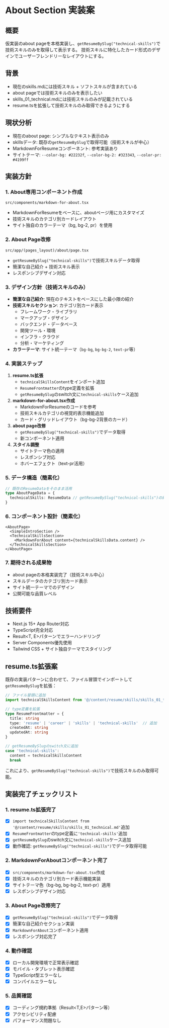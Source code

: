 # About Section 実装案

## 概要
仮実装のabout pageを本格実装し、`getResumeBySlug("technical-skills")`で技術スキルのみを取得して表示する。
技術スキルに特化したカード形式のデザインでユーザーフレンドリーなレイアウトにする。

## 背景
- 現在のskills.mdには技術スキル + ソフトスキルが含まれている
- about pageでは技術スキルのみを表示したい
- skills_01_technical.mdには技術スキルのみが記載されている
- resume.tsを拡張して技術スキルのみ取得できるようにする

## 現状分析
- 現在のabout page: シンプルなテキスト表示のみ  
- skillsデータ: 既存の`getResumeBySlug`で取得可能（技術スキルが中心）
- MarkdownForResumeコンポーネント: 参考実装あり
- サイトテーマ: `--color-bg: #22232f`, `--color-bg-2: #323343`, `--color-pr: #4199ff`

## 実装方針

### 1. About専用コンポーネント作成
```
src/components/markdown-for-about.tsx
```
- MarkdownForResumeをベースに、aboutページ用にカスタマイズ
- 技術スキルのカテゴリ別カードレイアウト
- サイト独自のカラーテーマ（bg, bg-2, pr）を使用

### 2. About Page改修
```
src/app/(pages_layout)/about/page.tsx
```
- `getResumeBySlug("technical-skills")`で技術スキルデータ取得
- 簡潔な自己紹介 + 技術スキル表示
- レスポンシブデザイン対応

### 3. デザイン方針（技術スキルのみ）
- **簡潔な自己紹介**: 現在のテキストをベースにした最小限の紹介
- **技術スキルセクション**: カテゴリ別カード表示
  - フレームワーク・ライブラリ
  - マークアップ・デザイン
  - バックエンド・データベース
  - 開発ツール・環境
  - インフラ・クラウド
  - 分析・マーケティング
- **カラーテーマ**: サイト統一テーマ（`bg-bg`, `bg-bg-2`, `text-pr`等）

### 4. 実装ステップ
1. **resume.ts拡張**
   - `technicalSkillsContent`をインポート追加
   - `ResumeFrontmatter`のtype定義を拡張
   - `getResumeBySlug`のswitch文に`technical-skills`ケース追加
2. **markdown-for-about.tsx作成**
   - MarkdownForResumeのコードを参考
   - 技術スキルカテゴリの視覚的表示機能追加
   - カード・グリッドレイアウト（bg-bg-2背景のカード）
3. **about page改修**
   - `getResumeBySlug("technical-skills")`でデータ取得
   - 新コンポーネント適用
4. **スタイル調整**
   - サイトテーマ色の適用
   - レスポンシブ対応
   - ホバーエフェクト（text-pr活用）

### 5. データ構造（簡素化）
```typescript
// 既存のResumeDataをそのまま活用
type AboutPageData = {
  technicalSkills: ResumeData // getResumeBySlug("technical-skills")の結果
}
```

### 6. コンポーネント設計（簡素化）
```
<AboutPage>
  <SimpleIntroSection />
  <TechnicalSkillsSection>
    <MarkdownForAbout content={technicalSkillsData.content} />
  </TechnicalSkillsSection>
</AboutPage>
```

### 7. 期待される成果物
- about pageの本格実装完了（技術スキル中心）
- スキルデータのカテゴリ別カード表示
- サイト統一テーマでのデザイン
- 公開可能な品質レベル

## 技術要件
- Next.js 15+ App Router対応
- TypeScript完全対応
- Result<T, E>パターンでエラーハンドリング
- Server Components優先使用
- Tailwind CSS + サイト独自テーマでスタイリング

## resume.ts拡張案
既存の実装パターンに合わせて、ファイル冒頭でインポートして`getResumeBySlug`を拡張：

```typescript
// ファイル冒頭に追加
import technicalSkillsContent from '@/content/resume/skills/skills_01_technical.md'

// type定義を拡張
type ResumeFrontmatter = {
  title: string
  type: 'resume' | 'career' | 'skills' | 'technical-skills'  // 追加
  createdAt: string
  updatedAt: string
}

// getResumeBySlugのswitch文に追加
case 'technical-skills':
  content = technicalSkillsContent
  break
```

これにより、`getResumeBySlug("technical-skills")`で技術スキルのみ取得可能。

## 実装完了チェックリスト

### 1. resume.ts拡張完了
- [x] `import technicalSkillsContent from '@/content/resume/skills/skills_01_technical.md'`追加
- [x] `ResumeFrontmatter`のtype定義に`'technical-skills'`追加
- [x] `getResumeBySlug`のswitch文に`technical-skills`ケース追加
- [x] 動作確認: `getResumeBySlug("technical-skills")`でデータ取得可能

### 2. MarkdownForAboutコンポーネント完了
- [x] `src/components/markdown-for-about.tsx`作成
- [x] 技術スキルのカテゴリ別カード表示機能実装
- [x] サイトテーマ色（bg-bg, bg-bg-2, text-pr）適用
- [x] レスポンシブデザイン対応

### 3. About Page改修完了
- [x] `getResumeBySlug("technical-skills")`でデータ取得
- [x] 簡潔な自己紹介セクション実装
- [x] `MarkdownForAbout`コンポーネント適用
- [x] レスポンシブ対応完了

### 4. 動作確認
- [x] ローカル開発環境で正常表示確認
- [x] モバイル・タブレット表示確認
- [x] TypeScript型エラーなし
- [x] コンパイルエラーなし

### 5. 品質確認
- [x] コーディング規約準拠（Result<T,E>パターン等）
- [x] アクセシビリティ配慮
- [x] パフォーマンス問題なし
